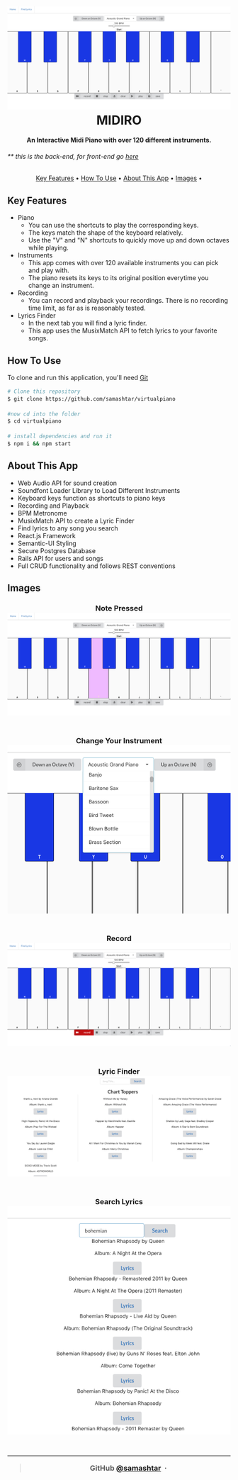 <h1 align="center">
  <br>
  <img src="./assets/main.png" >
  <br>
MIDIRO  
<br>
</h1>

<h4 align="center">An Interactive Midi Piano with over 120 different instruments. </h4>

<h6>** this is the back-end, for front-end go <a href="https://github.com/samashtar/virtualpiano">here</a> </h6>

<p align="center">
  <a href="#key-features">Key Features</a> •
  <a href="#how-to-use">How To Use</a> •
  <a href="#about-this-app">About This App</a> •
  <a href="#images">Images</a> •
</p>

## Key Features

- Piano
  - You can use the shortcuts to play the corresponding keys.
  - The keys match the shape of the keyboard relatively.
  - Use the "V" and "N" shortcuts to quickly move up and down octaves while playing.
- Instruments
  - This app comes with over 120 available instruments you can pick and play with.
  - The piano resets its keys to its original position everytime you change an instrument.
- Recording
  - You can record and playback your recordings. There is no recording time limit, as far as is reasonably tested.
- Lyrics Finder
  - In the next tab you will find a lyric finder.
  - This app uses the MusixMatch API to fetch lyrics to your favorite songs.

## How To Use

To clone and run this application, you'll need [Git](https://git-scm.com)

```bash
# Clone this repository
$ git clone https://github.com/samashtar/virtualpiano

#now cd into the folder
$ cd virtualpiano

# install dependencies and run it
$ npm i && npm start
```

## About This App

- Web Audio API for sound creation
- Soundfont Loader Library to Load Different Instruments
- Keyboard keys function as shortcuts to piano keys
- Recording and Playback
- BPM Metronome
- MusixMatch API to create a Lyric Finder
- Find lyrics to any song you search
- React.js Framework
- Semantic-UI Styling
- Secure Postgres Database
- Rails API for users and songs
- Full CRUD functionality and follows REST conventions

## Images

<h3 align="center">
Note Pressed  <br>
  <img src="./assets/keypressed.png" >
  <br>
<br>
</h3>
<h3 align="center">

<h3 align="center">
Change Your Instrument  <br>
  <img src="./assets/instruments.png" >
  <br>
<br>
</h3>

<h3 align="center">
Record  <br>
  <img src="./assets/record.png" >
  <br>
<br>
</h3>
<h3 align="center">

<h3 align="center">
 Lyric Finder
  <br>
  <img src="./assets/lyricfinder.png" >
  <br>
<br>
</h3>

<h3 align="center">
Search Lyrics  <br>
  <img src="./assets/search.png" >
  <br>
<br>
</h3>
<h3 align="center">

---

> GitHub [@samashtar](https://github.com/samashtar/) &nbsp;&middot;&nbsp;
